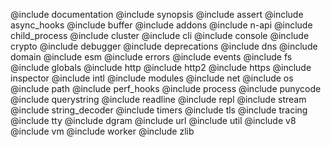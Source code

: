 <!--lint disable prohibited-strings-->
@include documentation
@include synopsis
@include assert
@include async_hooks
@include buffer
@include addons
@include n-api
@include child_process
@include cluster
@include cli
@include console
@include crypto
@include debugger
@include deprecations
@include dns
@include domain
@include esm
@include errors
@include events
@include fs
@include globals
@include http
@include http2
@include https
@include inspector
@include intl
@include modules
@include net
@include os
@include path
@include perf_hooks
@include process
@include punycode
@include querystring
@include readline
@include repl
@include stream
@include string_decoder
@include timers
@include tls
@include tracing
@include tty
@include dgram
@include url
@include util
@include v8
@include vm
@include worker
@include zlib
